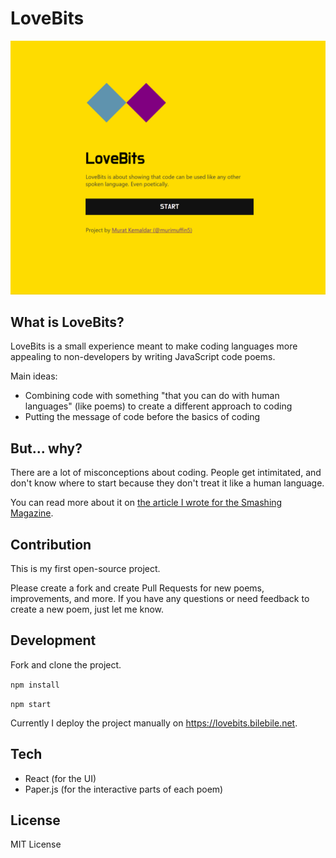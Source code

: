 # LoveBits

![LoveBits demo](docs/intro.gif)

## What is LoveBits?

LoveBits is a small experience meant to make coding languages more appealing to non-developers by writing JavaScript code poems.

Main ideas:

- Combining code with something "that you can do with human languages" (like poems) to create a different approach to coding
- Putting the message of code before the basics of coding

## But... why?

There are a lot of misconceptions about coding. People get intimitated, and don't know where to start because they don't treat it like a human language.

You can read more about it on [the article I wrote for the Smashing Magazine](https://www.smashingmagazine.com/2018/07/writing-code-poems/).

## Contribution

This is my first open-source project.

Please create a fork and create Pull Requests for new poems, improvements, and more. If you have any questions or need feedback to create a new poem, just let me know.

## Development

Fork and clone the project.

`npm install`

`npm start`

Currently I deploy the project manually on https://lovebits.bilebile.net.

## Tech

- React (for the UI)
- Paper.js (for the interactive parts of each poem)

## License

MIT License
